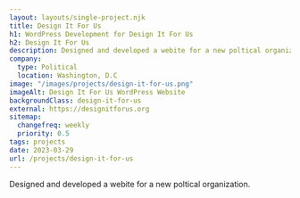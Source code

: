 ```yaml
---
layout: layouts/single-project.njk
title: Design It For Us
h1: WordPress Development for Design It For Us
h2: Design It For Us
description: Designed and developed a webite for a new poltical organization.
company:
  type: Political
  location: Washington, D.C
image: "/images/projects/design-it-for-us.png"
imageAlt: Design It For Us WordPress Website
backgroundClass: design-it-for-us
external: https://designitforus.org
sitemap:
  changefreq: weekly
  priority: 0.5
tags: projects
date: 2023-03-29
url: /projects/design-it-for-us
---
```


Designed and developed a webite for a new poltical organization.
